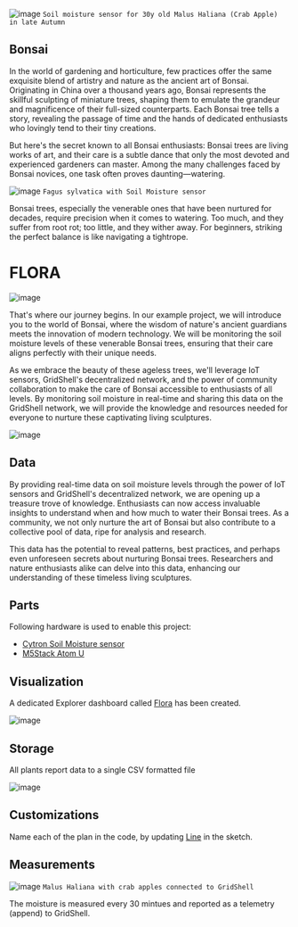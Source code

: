 ![image](https://github.com/invpe/GridShell/assets/106522950/6d8a0068-5217-43d9-abf7-b738601f7114)
`Soil moisture sensor for 30y old Malus Haliana (Crab Apple) in late Autumn`
  
## Bonsai
In the world of gardening and horticulture, few practices offer the same exquisite blend of artistry and nature as the ancient art of Bonsai. Originating in China over a thousand years ago, Bonsai represents the skillful sculpting of miniature trees, shaping them to emulate the grandeur and magnificence of their full-sized counterparts. Each Bonsai tree tells a story, revealing the passage of time and the hands of dedicated enthusiasts who lovingly tend to their tiny creations.

But here's the secret known to all Bonsai enthusiasts: Bonsai trees are living works of art, and their care is a subtle dance that only the most devoted and experienced gardeners can master. Among the many challenges faced by Bonsai novices, one task often proves daunting—watering.

![image](https://github.com/invpe/GridShell/assets/106522950/caa6c56b-1316-4b16-bf51-aac09050f460)
`Fagus sylvatica with Soil Moisture sensor`


Bonsai trees, especially the venerable ones that have been nurtured for decades, require precision when it comes to watering. Too much, and they suffer from root rot; too little, and they wither away. For beginners, striking the perfect balance is like navigating a tightrope.

# FLORA

![image](https://github.com/invpe/GridShell/assets/106522950/a39b7181-307c-403b-8160-81144e4b9147)

That's where our journey begins. In our example project, we will introduce you to the world of Bonsai, where the wisdom of nature's ancient guardians meets the innovation of modern technology. We will be monitoring the soil moisture levels of these venerable Bonsai trees, ensuring that their care aligns perfectly with their unique needs.

As we embrace the beauty of these ageless trees, we'll leverage IoT sensors, GridShell's decentralized network, and the power of community collaboration to make the care of Bonsai accessible to enthusiasts of all levels. By monitoring soil moisture in real-time and sharing this data on the GridShell network, we will provide the knowledge and resources needed for everyone to nurture these captivating living sculptures.

![image](https://github.com/invpe/GridShell/assets/106522950/0d6448be-7eb4-43be-b4e7-9ebc7476a0eb)

## Data
By providing real-time data on soil moisture levels through the power of IoT sensors and GridShell's decentralized network, we are opening up a treasure trove of knowledge. Enthusiasts can now access invaluable insights to understand when and how much to water their Bonsai trees. As a community, we not only nurture the art of Bonsai but also contribute to a collective pool of data, ripe for analysis and research.

This data has the potential to reveal patterns, best practices, and perhaps even unforeseen secrets about nurturing Bonsai trees. Researchers and nature enthusiasts alike can delve into this data, enhancing our understanding of these timeless living sculptures.

## Parts
Following hardware is used to enable this project:

- [Cytron Soil Moisture sensor](https://botland.store/humidity-sensors/21207-maker-soil-moisture-capacitive-soil-moisture-sensor-5904422383442.html)
- [M5Stack Atom U](https://botland.store/atom-series/20859-atomu-esp32-iot-development-module-with-usb-a-connector-m5stack-k117-6972934173416.html)


## Visualization
A dedicated Explorer dashboard called [Flora](https://explorer.gridshell.net:3000/d/ef6c31a6-961c-4dac-89f8-c166c4d8691d/flora?orgId=1) has been created.

![image](https://github.com/invpe/GridShell/assets/106522950/5a4161fb-6bcc-4df1-b531-c5adad69a8b0)

## Storage
All plants report data to a single CSV formatted file

![image](https://github.com/invpe/GridShell/assets/106522950/b23ec046-90b6-48d1-9527-23a2be469ef4)

## Customizations
Name each of the plan in the code, by updating [Line](https://github.com/invpe/GridShell/blob/eba05847577363e3436357e1c8fcb2e89ab9236a/Sources/Integrations/Flora/Soil.ino#L14) in the sketch.


## Measurements

![image](https://github.com/invpe/GridShell/assets/106522950/1818e861-6471-43e8-af7b-8c55c4f031a3)
`Malus Haliana with crab apples connected to GridShell`

The moisture is measured every 30 mintues and reported as a telemetry (append) to GridShell.
